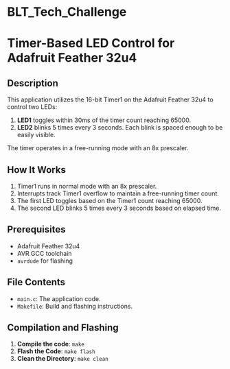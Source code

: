 # BLT_Tech_Challenge
# Timer-Based LED Control for Adafruit Feather 32u4


## Description
This application utilizes the 16-bit Timer1 on the Adafruit Feather 32u4 to control two LEDs:

1. **LED1** toggles within 30ms of the timer count reaching 65000.
2. **LED2** blinks 5 times every 3 seconds. Each blink is spaced enough to be easily visible.


The timer operates in a free-running mode with an 8x prescaler.

## How It Works

1. Timer1 runs in normal mode with an 8x prescaler.
2. Interrupts track Timer1 overflow to maintain a free-running timer count.
3. The first LED toggles based on the Timer1 count reaching 65000.
4. The second LED blinks 5 times every 3 seconds based on elapsed time.

## Prerequisites

- Adafruit Feather 32u4
- AVR GCC toolchain
- `avrdude` for flashing

## File Contents
- `main.c`: The application code.
- `Makefile`: Build and flashing instructions.


## Compilation and Flashing
1. **Compile the code**:
   `make`
2. **Flash the Code**:
   `make flash`
3. **Clean the Directory**:
   `make clean`